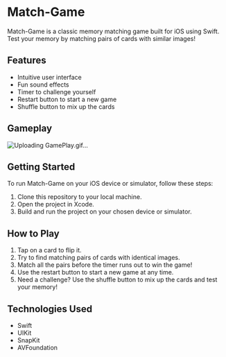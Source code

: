 # Match-Game

Match-Game is a classic memory matching game built for iOS using Swift. Test your memory by matching pairs of cards with similar images!

## Features

- Intuitive user interface
- Fun sound effects
- Timer to challenge yourself
- Restart button to start a new game
- Shuffle button to mix up the cards

## Gameplay

![Uploading GamePlay.gif…]()


## Getting Started

To run Match-Game on your iOS device or simulator, follow these steps:

1. Clone this repository to your local machine.
2. Open the project in Xcode.
3. Build and run the project on your chosen device or simulator.

## How to Play

1. Tap on a card to flip it.
2. Try to find matching pairs of cards with identical images.
3. Match all the pairs before the timer runs out to win the game!
4. Use the restart button to start a new game at any time.
5. Need a challenge? Use the shuffle button to mix up the cards and test your memory!

## Technologies Used

- Swift
- UIKit
- SnapKit
- AVFoundation
